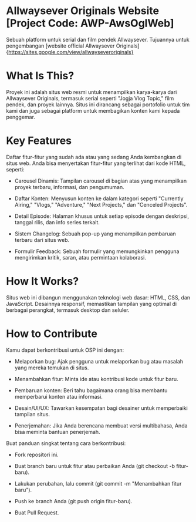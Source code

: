 # Allwaysever Originals Website [Project Code: AWP-AwsOglWeb]
Sebuah platform untuk serial dan film pendek Allwaysever.
 Tujuannya untuk pengembangan [website official Allwaysever Originals]{https://sites.google.com/view/allwayseveroriginals}

# What Is This?
Proyek ini adalah situs web resmi untuk menampilkan karya-karya dari Allwaysever Originals, termasuk serial seperti "Jogja Vlog Topic," film pendek, dan proyek lainnya. Situs ini dirancang sebagai portofolio untuk tim kami dan juga sebagai platform untuk membagikan konten kami kepada penggemar.

# Key Features
Daftar fitur-fitur yang sudah ada atau yang sedang Anda kembangkan di situs web. Anda bisa menyertakan fitur-fitur yang terlihat dari kode HTML, seperti:

- Carousel Dinamis: Tampilan carousel di bagian atas yang menampilkan proyek terbaru, informasi, dan pengumuman.

- Daftar Konten: Menyusun konten ke dalam kategori seperti "Currently Airing," "Vlogs," "Adventure," "Next Projects," dan "Cenceled Projects".

- Detail Episode: Halaman khusus untuk setiap episode dengan deskripsi, tanggal rilis, dan info series terkait.

- Sistem Changelog: Sebuah pop-up yang menampilkan pembaruan terbaru dari situs web.

- Formulir Feedback: Sebuah formulir yang memungkinkan pengguna mengirimkan kritik, saran, atau permintaan kolaborasi.

# How It Works?
Situs web ini dibangun menggunakan teknologi web dasar: HTML, CSS, dan JavaScript. Desainnya responsif, memastikan tampilan yang optimal di berbagai perangkat, termasuk desktop dan seluler.

# How to Contribute
Kamu dapat berkontribusi untuk OSP ini dengan:

- Melaporkan bug: Ajak pengguna untuk melaporkan bug atau masalah yang mereka temukan di situs.

- Menambahkan fitur: Minta ide atau kontribusi kode untuk fitur baru.

- Pembaruan konten: Beri tahu bagaimana orang bisa membantu memperbarui konten atau informasi.

- Desain/UI/UX: Tawarkan kesempatan bagi desainer untuk memperbaiki tampilan situs.

- Penerjemahan: Jika Anda berencana membuat versi multibahasa, Anda bisa meminta bantuan penerjemah.

Buat panduan singkat tentang cara berkontribusi:

- Fork repositori ini.

- Buat branch baru untuk fitur atau perbaikan Anda (git checkout -b fitur-baru).

- Lakukan perubahan, lalu commit (git commit -m "Menambahkan fitur baru").

- Push ke branch Anda (git push origin fitur-baru).

- Buat Pull Request.
